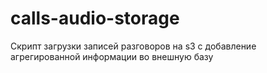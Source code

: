 # calls-audio-storage
Скрипт загрузки записей разговоров на s3 с добавление агрегированной информации во внешную базу 
